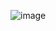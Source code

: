 ![image](https://github.com/Rahul-chaurasiya/Leetcode-Practice-Problem/assets/77222540/0bdfa945-3d43-44df-b8a8-638d34d5a49d)
